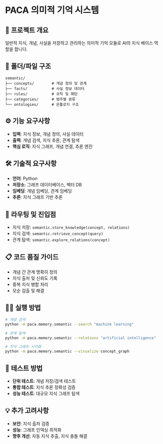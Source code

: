 # PACA 의미적 기억 시스템

## 🎯 프로젝트 개요
일반적 지식, 개념, 사실을 저장하고 관리하는 의미적 기억 모듈로 AI의 지식 베이스 역할을 합니다.

## 📁 폴더/파일 구조
```
semantic/
├── concepts/        # 개념 정의 및 관계
├── facts/           # 사실 정보 데이터
├── rules/           # 규칙 및 패턴
├── categories/      # 범주별 분류
└── ontologies/      # 온톨로지 구조
```

## ⚙️ 기능 요구사항
- **입력**: 지식 정보, 개념 정의, 사실 데이터
- **출력**: 개념 검색, 지식 추론, 관계 탐색
- **핵심 로직**: 지식 그래프, 개념 연결, 추론 엔진

## 🛠️ 기술적 요구사항
- **언어**: Python
- **저장소**: 그래프 데이터베이스, 벡터 DB
- **임베딩**: 개념 임베딩, 관계 임베딩
- **추론**: 지식 그래프 기반 추론

## 🚀 라우팅 및 진입점
- 지식 저장: `semantic.store_knowledge(concept, relations)`
- 지식 검색: `semantic.retrieve_concept(query)`
- 관계 탐색: `semantic.explore_relations(concept)`

## 📋 코드 품질 가이드
- 개념 간 관계 명확히 정의
- 지식 출처 및 신뢰도 기록
- 중복 지식 병합 처리
- 모순 검출 및 해결

## 🏃‍♂️ 실행 방법
```bash
# 개념 검색
python -m paca.memory.semantic --search "machine learning"

# 관계 탐색
python -m paca.memory.semantic --relations "artificial intelligence"

# 지식 그래프 시각화
python -m paca.memory.semantic --visualize concept_graph
```

## 🧪 테스트 방법
- **단위 테스트**: 개념 저장/검색 테스트
- **통합 테스트**: 지식 추론 정확성 검증
- **성능 테스트**: 대규모 지식 그래프 탐색

## 💡 추가 고려사항
- **보안**: 지식 출처 검증
- **성능**: 그래프 인덱싱 최적화
- **향후 개선**: 자동 지식 추출, 지식 충돌 해결